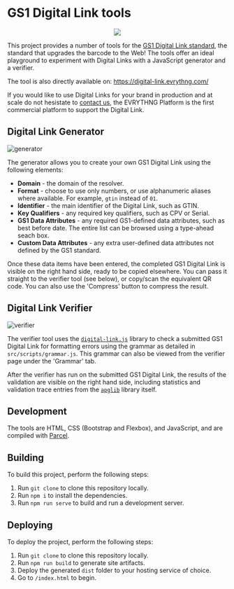 # GS1 Digital Link tools

<p align="center">
  <img src ="https://evrythng.com/wp-content/uploads/Search_results_-_Google_Drive-768x363.png" />
</p>

This project provides a number of tools for the
[GS1 Digital Link standard](https://evrythng.com/upgrading-the-barcode-to-the-web-gs1-digital-link/),
the standard that upgrades the barcode to the Web! The tools offer an ideal
playground to experiment with Digital Links with a JavaScript generator and a
verifier.

The tool is also directly available on: https://digital-link.evrythng.com/

If you would like to use Digital Links for your brand in production and at scale
do not hesistate to [contact us](https://evrythng.com/gs1digitallink/), the EVRYTHNG
Platform is the first commercial platform to support the Digital Link.


## Digital Link Generator

![generator](src/assets/generator.png)

The generator allows you to create your own GS1 Digital Link using the following
elements:

* **Domain** - the domain of the resolver.
* **Format** - choose to use only numbers, or use alphanumeric aliases where
  available. For example, `gtin` instead of `01`.
* **Identifier** - the main identifier of the Digital Link, such as GTIN.
* **Key Qualifiers** - any required key qualifiers, such as CPV or Serial.
* **GS1 Data Attributes** - any required GS1-defined data attributes, such as
  best before date. The entire list can be browsed using a type-ahead seach box.
* **Custom Data Attributes** - any extra user-defined data attributes not
  defined by the GS1 standard.

Once these data items have been entered, the completed GS1 Digital Link is
visible on the right hand side, ready to be copied elsewhere. You can pass it
straight to the verifier tool (see below), or copy/scan the equivalent QR code.
You can also use the 'Compress' button to compress the result.


## Digital Link Verifier

![verifier](src/assets/verifier.png)

The verifier tool uses the
[`digital-link.js`](https://github.com/evrythng/digital-link.js)
library to check a submitted GS1 Digital Link for formatting errors using the
grammar as detailed in `src/scripts/grammar.js`. This grammar can also be viewed
from the verifier page under the 'Grammar' tab.

After the verifier has run on the submitted GS1 Digital Link, the results of
the validation are visible on the right hand side, including statistics and
validation trace entries from the
[`apglib`](https://github.com/ldthomas/apg-js2-lib) library itself.


## Development

The tools are HTML, CSS (Bootstrap and Flexbox), and JavaScript,
and are compiled with [Parcel](https://parceljs.org/).

## Building

To build this project, perform the following steps:

1. Run `git clone` to clone this repository locally.
2. Run `npm i` to install the dependencies.
3. Run `npm run serve` to build and run a development server.


## Deploying

To deploy the project, perform the following steps:

1. Run `git clone` to clone this repository locally.
2. Run `npm run build` to generate site artifacts.
3. Deploy the generated `dist` folder to your hosting service of choice.
4. Go to `/index.html` to begin.
